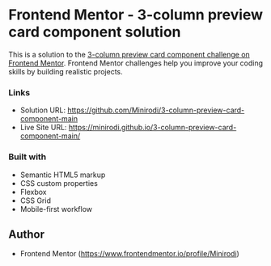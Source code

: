 # Frontend Mentor - 3-column preview card component solution

This is a solution to the [3-column preview card component challenge on Frontend Mentor](https://www.frontendmentor.io/challenges/3column-preview-card-component-pH92eAR2-). Frontend Mentor challenges help you improve your coding skills by building realistic projects. 

### Links

- Solution URL: https://github.com/Minirodi/3-column-preview-card-component-main
- Live Site URL: https://minirodi.github.io/3-column-preview-card-component-main/


### Built with

- Semantic HTML5 markup
- CSS custom properties
- Flexbox
- CSS Grid
- Mobile-first workflow
## Author

- Frontend Mentor
(https://www.frontendmentor.io/profile/Minirodi)


